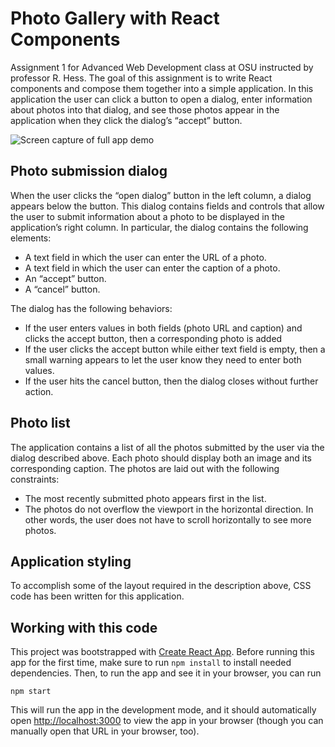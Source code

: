 # Photo Gallery with React Components

Assignment 1 for Advanced Web Development class at OSU instructed by professor R. Hess.
The goal of this assignment is to write React components and compose them together into a simple application. In this application the user can click a button to open a dialog, enter information about photos into that dialog, and see those photos appear in the application when they click the dialog’s “accept” button.

![Screen capture of full app demo](screencaps/photo-gallery-demo.gif)

## Photo submission dialog

When the user clicks the “open dialog” button in the left column, a dialog appears below the button. This dialog contains fields and controls that allow the user to submit information about a photo to be displayed in the application’s right column. In particular, the dialog contains the following elements:
  * A text field in which the user can enter the URL of a photo.
  * A text field in which the user can enter the caption of a photo.
  * An “accept” button.
  * A “cancel” button.

The dialog has the following behaviors:
  * If the user enters values in both fields (photo URL and caption) and clicks the accept button, then a corresponding photo is added
  * If the user clicks the accept button while either text field is empty, then a small warning appears to let the user know they need to enter both values.
  * If the user hits the cancel button, then the dialog closes without further action.

## Photo list

The application contains a list of all the photos submitted by the user via the dialog described above. Each photo should display both an image and its corresponding caption.  The photos are laid out with the following constraints:
  * The most recently submitted photo appears first in the list.
  * The photos do not overflow the viewport in the horizontal direction. In other words, the user does not have to scroll horizontally to see more photos.

## Application styling

To accomplish some of the layout required in the description above, CSS code has been written for this application.

## Working with this code

This project was bootstrapped with [Create React App](https://github.com/facebook/create-react-app).
Before running this app for the first time, make sure to run `npm install` to install needed dependencies. Then, to run the app and see it in your browser, you can run
```
npm start
```
This will run the app in the development mode, and it should automatically open [http://localhost:3000](http://localhost:3000) to view the app in your browser (though you can manually open that URL in your browser, too).
